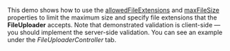 This demo shows how to&nbsp;use the [allowedFileExtensions](/Documentation/ApiReference/UI_Widgets/dxFileUploader/Configuration/#allowedFileExtensions) and [maxFileSize](/Documentation/ApiReference/UI_Widgets/dxFileUploader/Configuration/#maxFileSize) properties to&nbsp;limit the maximum size and specify file extensions that the **FileUploader** accepts. Note that demonstrated validation is&nbsp;client-side&nbsp;&mdash; you should implement the server-side validation. You can see an&nbsp;example under the *FileUploaderController* tab.